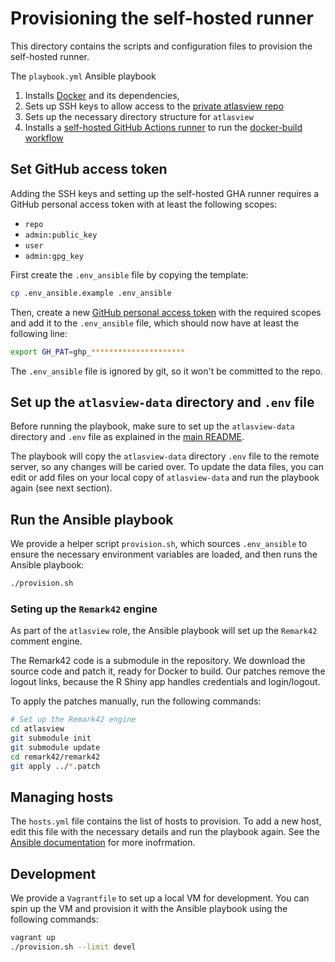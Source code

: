 # Provisioning the self-hosted runner

This directory contains the scripts and configuration files to provision the self-hosted runner.

The `playbook.yml` Ansible playbook

1. Installs [Docker](https://docker.com) and its dependencies,
2. Sets up SSH keys to allow access to the [private atlasview repo](https://github.com/UCL/atlasview)
3. Sets up the necessary directory structure for `atlasview`
4. Installs a [self-hosted GitHub Actions runner](https://docs.github.com/en/actions/hosting-your-own-runners/managing-self-hosted-runners/about-self-hosted-runners)
    to run the [docker-build workflow](../.github/workflows/docker-build.yml)

## Set GitHub access token

Adding the SSH keys and setting up the self-hosted GHA runner requires a GitHub personal access
token with at least the following scopes:

- `repo`
- `admin:public_key`
- `user`
- `admin:gpg_key`

First create the `.env_ansible` file by copying the template:

```sh
cp .env_ansible.example .env_ansible
```

Then, create a new [GitHub personal access token](https://docs.github.com/en/github/authenticating-to-github/creating-a-personal-access-token)
with the required scopes and add it to the `.env_ansible` file, which should now have at least the
following line:

```sh
export GH_PAT=ghp_*********************
```

The `.env_ansible` file is ignored by git, so it won't be committed to the repo.

## Set up the `atlasview-data` directory and `.env` file

Before running the playbook, make sure to set up the `atlasview-data` directory and `.env` file as
explained in the [main README](../README.md#clone-and-set-up-directories).

The playbook will copy the `atlasview-data` directory `.env` file to the remote server, so any
changes will be caried over. To update the data files, you can edit or add files on your local
copy of `atlasview-data` and run the playbook again (see next section).

## Run the Ansible playbook

We provide a helper script `provision.sh`, which sources `.env_ansible` to ensure the necessary
environment variables are loaded, and then runs the Ansible playbook:

```sh
./provision.sh
```

### Seting up the `Remark42` engine

As part of the `atlasview` role, the Ansible playbook will set up the `Remark42` comment engine.

The Remark42 code is a submodule in the repository. We download the source code and patch it, ready
for Docker to build. Our patches remove the logout links, because the R Shiny app handles
credentials and login/logout.

To apply the patches manually, run the following commands:

```sh
# Set up the Remark42 engine
cd atlasview
git submodule init
git submodule update
cd remark42/remark42
git apply ../*.patch
```

## Managing hosts

The `hosts.yml` file contains the list of hosts to provision. To add a new host, edit this file with
the necessary details and run the playbook again. See the
[Ansible documentation](https://docs.ansible.com/ansible/latest/user_guide/intro_inventory.html) for
more inofrmation.

## Development

We provide a `Vagrantfile` to set up a local VM for development.
You can spin up the VM and provision it with the Ansible playbook using the following commands:

```sh
vagrant up
./provision.sh --limit devel
```
